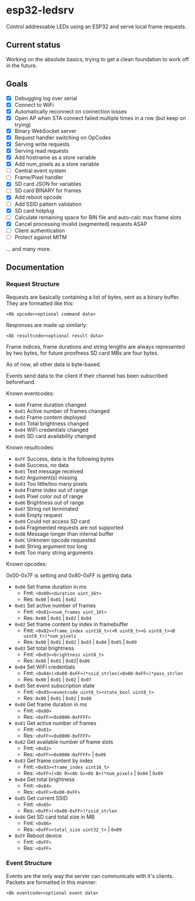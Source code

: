 # esp32-ledsrv

Control addressable LEDs using an ESP32 and serve local frame requests.

## Current status

Working on the absolute basics, trying to get a clean foundation to work off in the future.

## Goals

- [x] Debugging log over serial
- [x] Connect to WiFi
- [x] Automatically reconnect on connection losses
- [x] Open AP when STA connect failed multiple times in a row (but keep on trying)
- [X] Binary WebSocket server
- [X] Request handler switching on OpCodes
- [X] Serving write requests
- [X] Serving read requests
- [X] Add hostname as a store variable
- [X] Add num_pixels as a store variable
- [ ] Central event system
- [ ] Frame/Pixel handler
- [X] SD card JSON for variables
- [ ] SD card BINARY for frames
- [X] Add reboot opcode
- [ ] Add SSID pattern validation
- [X] SD card hotplug
- [ ] Calculate remaining space for BIN file and auto-calc max frame slots
- [X] Cancel processing invalid (segmented) requests ASAP
- [ ] Client authentication
- [ ] Protect against MITM

... and many more.

## Documentation

### Request Structure

Requests are basically containing a list of bytes, sent as a binary buffer. They are formatted like this:

`<8b opcode><optional command data>`

Responses are made up similarly:

`<8b resultcode><optional result data>`

Frame indices, frame durations and string lengths are always represented by two bytes, for future proofness SD card MBs are four bytes.

As of now, all other data is byte-based.

Events send data to the client if their channel has been subscribed beforehand.

Known eventcodes:

* `0x00` Frame duration changed
* `0x01` Active number of frames changed
* `0x02` Frame content deployed
* `0x03` Total brightness changed
* `0x04` WiFi credentials changed
* `0x05` SD card availability changed

Known resultcodes:

* `0xFF` Success, data is the following bytes
* `0x00` Success, no data
* `0x01` Text message received
* `0x02` Argument(s) missing
* `0x03` Too little/too many pixels
* `0x04` Frame index out of range
* `0x05` Pixel color out of range
* `0x06` Brightness out of range
* `0x07` String not terminated
* `0x08` Empty request
* `0x09` Could not access SD card
* `0x0A` Fragmented requests are not supported
* `0x0B` Message longer than internal buffer
* `0x0C` Unknown opcode requested
* `0x0D` String argument too long
* `0x0E` Too many string arguments

Known opcodes:

0x00-0x7F is setting and 0x80-0xFF is getting data.

* `0x00` Set frame duration in ms
  * Fmt: `<0x00><duration uint_16t>`
  * Res: `0x00` | `0x01` | `0x02`
* `0x01` Set active number of frames
  * Fmt: `<0x01><num_frames uint_16t>`
  * Res: `0x00` | `0x01` | `0x02` | `0x04`
* `0x02` Set frame content by index in framebuffer
  * Fmt: `<0x02><frame_index uint16_t>(<R uint8_t><G uint8_t><B uint8_t>)*num_pixels`
  * Res: `0x00` | `0x01` | `0x02` | `0x03` | `0x04` | `0x05` | `0x09`
* `0x03` Set total brightness
  * Fmt: `<0x03><brightness uint8_t>`
  * Res: `0x00` | `0x01` | `0x02`| `0x06`
* `0x04` Set WiFi credentials
  * Fmt: `<0x04>(<0x00-0xFF>)*ssid_strlen(<0x00-0xFF>)*pass_strlen`
  * Res: `0x00` | `0x01` | `0x02` | `0x07`
* `0x05` Set event subscription state
  * Fmt: `<0x05><eventcode uint8_t><state_bool uint8_t>`
  * Res: `0x00` | `0x01` | `0x02` | `0x08`
* `0x80` Get frame duration in ms
  * Fmt: `<0x80>`
  * Res: `<0xFF><0x0000-0xFFFF>`
* `0x81` Get active number of frames
  * Fmt: `<0x81>`
  * Res: `<0xFF><0x0000-0xFFFF>`
* `0x82` Get available number of frame slots
  * Fmt: `<0x82>`
  * Res: `<0xFF><0x0000-0xFFFF>` | `0x09`
* `0x83` Get frame content by index
  * Fmt: `<0x83><frame_index uint16_t>`
  * Res: `<0xFF>(<8b R><8b G><8b B>)*num_pixels` | `0x04` | `0x09`
* `0x84` Get total brightness
  * Fmt: `<0x84>`
  * Res: `<0xFF><0x00-0xFF>`
* `0x85` Get current SSID
  * Fmt: `<0x85>`
  * Res: `<0xFF>(<0x00-0xFF>)*ssid_strlen`
* `0x86` Get SD card total size in MB
  * Fmt: `<0x86>`
  * Res: `<0xFF><total_size uint32_t>` | `0x09`
* `0xFF` Reboot device
  * Fmt: `<0xFF>`
  * Res: `<0xFF>`

### Event Structure

Events are the only way the server can communicate with it's clients. Packets are formatted in this manner:

`<8b eventcode><optional event data>`